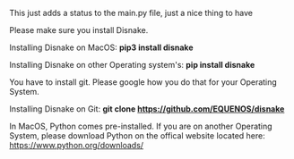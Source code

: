 This just adds a status to the main.py file, just a nice thing to have

Please make sure you install Disnake.

Installing Disnake on MacOS: **pip3 install disnake**

Installing Disnake on other Operating system's: **pip install disnake**

You have to install git. Please google how you do that for your Operating System.

Installing Disnake on Git: **git clone https://github.com/EQUENOS/disnake**

In MacOS, Python comes pre-installed. If you are on another Operating System, please download Python on the offical website located here: https://www.python.org/downloads/
